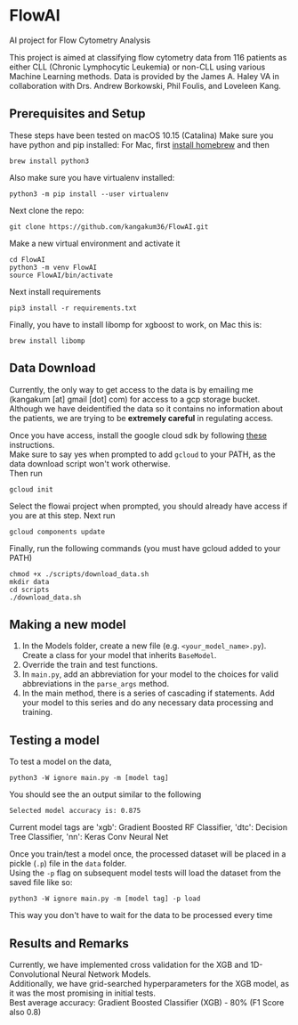 # FlowAI
AI project for Flow Cytometry Analysis </br>

This project is aimed at classifying flow cytometry data from 116 patients as either CLL (Chronic Lymphocytic Leukemia) or non-CLL using various Machine Learning methods.  Data is provided by the James A. Haley VA in collaboration with Drs. Andrew Borkowski, Phil Foulis, and Loveleen Kang.</br>

## Prerequisites and Setup
These steps have been tested on macOS 10.15 (Catalina)
Make sure you have python and pip installed: For Mac, first [install homebrew](https://brew.sh/) and then
```
brew install python3
```
Also make sure you have virtualenv installed: </br>
```
python3 -m pip install --user virtualenv
```

Next clone the repo:</br>
```
git clone https://github.com/kangakum36/FlowAI.git
```
Make a new virtual environment and activate it
```
cd FlowAI
python3 -m venv FlowAI
source FlowAI/bin/activate
```
Next install requirements</br>
```
pip3 install -r requirements.txt
```
Finally, you have to install libomp for xgboost to work, on Mac this is:
```
brew install libomp
```


## Data Download
Currently, the only way to get access to the data is by emailing me (kangakum [at] gmail [dot] com) for access to a gcp storage bucket.  Although we have deidentified the data so it contains no information about the patients, we are trying to be **extremely careful** in regulating access. </br>

Once you have access, install the google cloud sdk by following [these](https://cloud.google.com/sdk/docs/install) instructions. </br>
Make sure to say yes when prompted to add ```gcloud``` to your PATH, as the data download script won't work otherwise. </br>
Then run </br>
```
gcloud init
```
Select the flowai project when prompted, you should already have access if you are at this step.
Next run
```
gcloud components update
```
Finally, run the following commands (you must have gcloud added to your PATH) </br>
```
chmod +x ./scripts/download_data.sh
mkdir data
cd scripts
./download_data.sh
```
## Making a new model
1. In the Models folder, create a new file (e.g. `<your_model_name>.py`).  Create a class for your model that inherits `BaseModel`.
2. Override the train and test functions.</br>
3. In `main.py`, add an abbreviation for your model to the choices for valid abbreviations in the `parse_args` method.</br>
4. In the main method, there is a series of cascading if statements.  Add your model to this series and do any necessary data processing and training.

## Testing a model
To test a model on the data, </br>
```
python3 -W ignore main.py -m [model tag]
```
You should see the an output similar to the following
```
Selected model accuracy is: 0.875
```

Current model tags are 'xgb': Gradient Boosted RF Classifier, 'dtc': Decision Tree Classifier, 'nn': Keras Conv Neural Net

Once you train/test a model once, the processed dataset will be placed in a pickle (`.p`) file in the `data` folder. </br>
Using the `-p` flag on subsequent model tests will load the dataset from the saved file like so:</br>
```
python3 -W ignore main.py -m [model tag] -p load
```
This way you don't have to wait for the data to be processed every time </br>

## Results and Remarks
Currently, we have implemented cross validation for the XGB and 1D-Convolutional Neural Network Models. </br>
Additionally, we have grid-searched hyperparameters for the XGB model, as it was the most promising in initial tests. </br>
Best average accuracy: Gradient Boosted Classifier (XGB) - 80% (F1 Score also 0.8)
